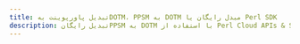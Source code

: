 ---title: تبدیل پاورپوینت بهDOTM، PPSM به DOTM مبدل رایگان یا Perl SDKdescription: تبدیل رایگانPPSM به DOTM با استفاده از Perl Cloud APIs & SDK. همچنین اسناد Microsoft PowerPoint را در Cloud ایجاد، ویرایش و رندر کنید.---